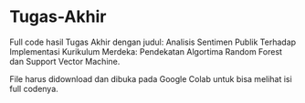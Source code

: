 # Tugas-Akhir
Full code hasil Tugas Akhir dengan judul: Analisis Sentimen Publik Terhadap Implementasi Kurikulum Merdeka: Pendekatan Algortima Random Forest dan Support Vector Machine.

File harus didownload dan dibuka pada Google Colab untuk bisa melihat isi full codenya.
